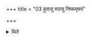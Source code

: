 +++
title = "03 हुतासु वपासु निष्कमृषभं"

+++

<details><summary>थिते</summary>

हुतासु वपासु निष्कमृषभं सात्वरीं च वडबां ददाति ३
</details>
